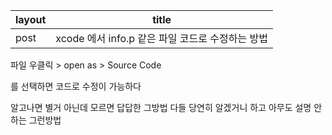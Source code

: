 | layout	  | title    |
| --------- | -------- |
| post      | xcode 에서 info.p 같은 파일 코드로 수정하는 방법    |


파일 우클릭 > open as > Source Code

를 선택하면 코드로 수정이 가능하다


알고나면 별거 아닌데 모르면 답답한 그방법
다들 당연히 알겠거니 하고 아무도 설명 안하는 그런방법